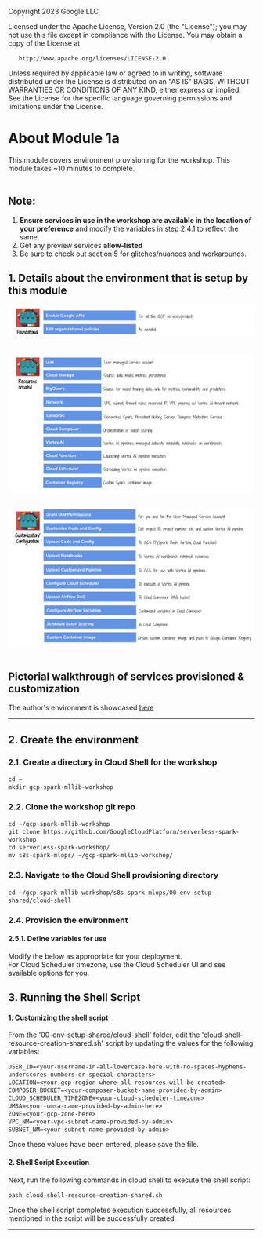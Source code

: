 <!---->
  Copyright 2023 Google LLC

  Licensed under the Apache License, Version 2.0 (the "License");
  you may not use this file except in compliance with the License.
  You may obtain a copy of the License at

       http://www.apache.org/licenses/LICENSE-2.0

  Unless required by applicable law or agreed to in writing, software
  distributed under the License is distributed on an "AS IS" BASIS,
  WITHOUT WARRANTIES OR CONDITIONS OF ANY KIND, either express or implied.
  See the License for the specific language governing permissions and
  limitations under the License.
 <!---->

# About Module 1a

This module covers environment provisioning for the workshop. This module takes ~10 minutes to complete.
<br><br>
## Note:
1. **Ensure services in use in the workshop are available in the location of your preference** and modify the variables in step 2.4.1 to reflect the same.
2. Get any preview services **allow-listed**
4. Be sure to check out section 5 for glitches/nuances and workarounds.

## 1. Details about the environment that is setup by this module

![PICT1](../06-images/module-1-pictorial-01.png)
<br><br>

![PICT2](../06-images/module-1-pictorial-02.png)
<br><br>

![PICT3](../06-images/module-1-pictorial-03.png)
<br><br>

## Pictorial walkthrough of services provisioned & customization
The author's environment is showcased [here](../05-lab-guide/Services-Created.md)

<hr>

## 2. Create the environment

### 2.1. Create a directory in Cloud Shell for the workshop
```
cd ~
mkdir gcp-spark-mllib-workshop
```

### 2.2. Clone the workshop git repo
```
cd ~/gcp-spark-mllib-workshop
git clone https://github.com/GoogleCloudPlatform/serverless-spark-workshop
cd serverless-spark-workshop/
mv s8s-spark-mlops/ ~/gcp-spark-mllib-workshop/
```

### 2.3. Navigate to the Cloud Shell provisioning directory
```
cd ~/gcp-spark-mllib-workshop/s8s-spark-mlops/00-env-setup-shared/cloud-shell
```

### 2.4. Provision the environment

#### 2.5.1. Define variables for use
Modify the below as appropriate for your deployment.<br>
For Cloud Scheduler timezone, use the Cloud Scheduler UI and see available options for you.<br>

## 3. Running the Shell Script

#### 1. Customizing the shell script

From the '00-env-setup-shared/cloud-shell' folder, edit the 'cloud-shell-resource-creation-shared.sh' script by updating the values for the following variables:<br>

```
USER_ID=<your-username-in-all-lowercase-here-with-no-spaces-hyphens-underscores-numbers-or-special-characters>
LOCATION=<your-gcp-region-where-all-resources-will-be-created>
COMPOSER_BUCKET=<your-composer-bucket-name-provided-by-admin>
CLOUD_SCHEDULER_TIMEZONE=<your-cloud-scheduler-timezone>
UMSA=<your-umsa-name-provided-by-admin-here>
ZONE=<your-gcp-zone-here>
VPC_NM=<your-vpc-subnet-name-provided-by-admin>
SUBNET_NM=<your-subnet-name-provided-by-admin>
```

Once these values have been entered, please save the file.

#### 2. Shell Script Execution

Next, run the following commands in cloud shell to execute the shell script: <br>

```
bash cloud-shell-resource-creation-shared.sh
```

Once the shell script completes execution successfully, all resources mentioned in the script will be successfully created.

<hr>
